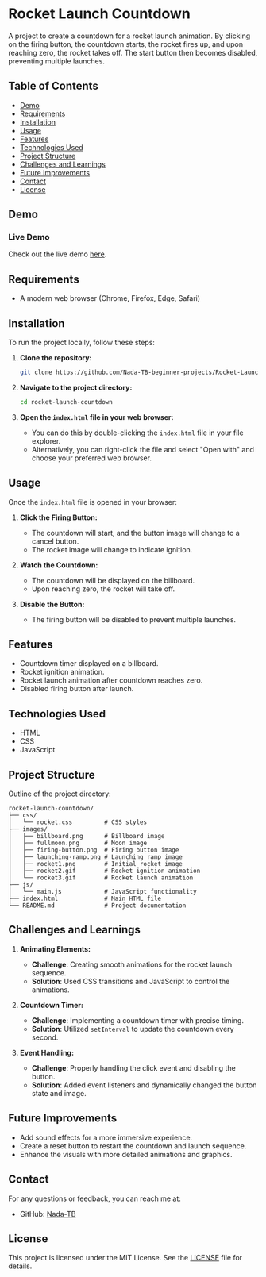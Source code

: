 # Rocket Launch Countdown

A project to create a countdown for a rocket launch animation. By clicking on the firing button, the countdown starts, the rocket fires up, and upon reaching zero, the rocket takes off. The start button then becomes disabled, preventing multiple launches.

## Table of Contents

- [Demo](#demo)
- [Requirements](#requirements)
- [Installation](#installation)
- [Usage](#usage)
- [Features](#features)
- [Technologies Used](#technologies-used)
- [Project Structure](#project-structure)
- [Challenges and Learnings](#challenges-and-learnings)
- [Future Improvements](#future-improvements)
- [Contact](#contact)
- [License](#license)

## Demo

### Live Demo

Check out the live demo [here](https://nada-tb-beginner-projects.github.io/Rocket-Launch-Countdown/).

## Requirements

- A modern web browser (Chrome, Firefox, Edge, Safari)

## Installation

To run the project locally, follow these steps:

1. **Clone the repository:**

   ```bash
   git clone https://github.com/Nada-TB-beginner-projects/Rocket-Launch-Countdown.git
   ```

2. **Navigate to the project directory:**

   ```bash
   cd rocket-launch-countdown
   ```

3. **Open the `index.html` file in your web browser:**

   - You can do this by double-clicking the `index.html` file in your file explorer.
   - Alternatively, you can right-click the file and select "Open with" and choose your preferred web browser.

## Usage

Once the `index.html` file is opened in your browser:

1. **Click the Firing Button:**
   - The countdown will start, and the button image will change to a cancel button.
   - The rocket image will change to indicate ignition.

2. **Watch the Countdown:**
   - The countdown will be displayed on the billboard.
   - Upon reaching zero, the rocket will take off.

3. **Disable the Button:**
   - The firing button will be disabled to prevent multiple launches.

## Features

- Countdown timer displayed on a billboard.
- Rocket ignition animation.
- Rocket launch animation after countdown reaches zero.
- Disabled firing button after launch.

## Technologies Used

- HTML
- CSS
- JavaScript

## Project Structure

Outline of the project directory:

```plaintext
rocket-launch-countdown/
├── css/
│   └── rocket.css         # CSS styles
├── images/
│   ├── billboard.png      # Billboard image
│   ├── fullmoon.png       # Moon image
│   ├── firing-button.png  # Firing button image
│   ├── launching-ramp.png # Launching ramp image
│   ├── rocket1.png        # Initial rocket image
│   ├── rocket2.gif        # Rocket ignition animation
│   └── rocket3.gif        # Rocket launch animation
├── js/
│   └── main.js            # JavaScript functionality
├── index.html             # Main HTML file
└── README.md              # Project documentation
```

## Challenges and Learnings

1. **Animating Elements:**
   - **Challenge**: Creating smooth animations for the rocket launch sequence.
   - **Solution**: Used CSS transitions and JavaScript to control the animations.

2. **Countdown Timer:**
   - **Challenge**: Implementing a countdown timer with precise timing.
   - **Solution**: Utilized `setInterval` to update the countdown every second.

3. **Event Handling:**
   - **Challenge**: Properly handling the click event and disabling the button.
   - **Solution**: Added event listeners and dynamically changed the button state and image.

## Future Improvements

- Add sound effects for a more immersive experience.
- Create a reset button to restart the countdown and launch sequence.
- Enhance the visuals with more detailed animations and graphics.

## Contact

For any questions or feedback, you can reach me at:

- GitHub: [Nada-TB](https://github.com/Nada-TB)

## License

This project is licensed under the MIT License. See the [LICENSE](LICENSE) file for details.

